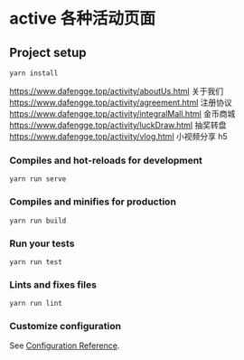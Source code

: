 <!--
 * @Author: 周跃强
 * @LastEditTime: 2019-10-13 19:15:48
 -->

# active 各种活动页面

## Project setup

```
yarn install
```

https://www.dafengge.top/activity/aboutUs.html 关于我们
https://www.dafengge.top/activity/agreement.html 注册协议  
https://www.dafengge.top/activity/integralMall.html 金币商城
https://www.dafengge.top/activity/luckDraw.html 抽奖转盘
https://www.dafengge.top/activity/vlog.html 小视频分享 h5

### Compiles and hot-reloads for development

```
yarn run serve
```

### Compiles and minifies for production

```
yarn run build
```

### Run your tests

```
yarn run test
```

### Lints and fixes files

```
yarn run lint
```

### Customize configuration

See [Configuration Reference](https://cli.vuejs.org/config/).
